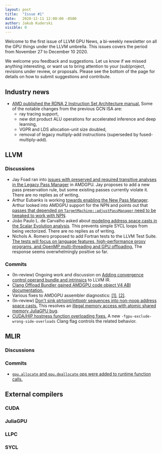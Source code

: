 ```yaml
---
layout: post
title:  "Issue #1"
date:   2020-12-11 12:00:00 -0500
author: Jakub Kuderski
visible: 0
---
```


Welcome to the first issue of LLVM GPU News, a bi-weekly newsletter on all the
GPU things under the LLVM umbrella. This issues covers the period from
November 27 to December 10 2020.

We welcome you feedback and suggestions. Let us know if we missed anything interesting, or
want us to bring attention to your (sub)project, revisions under review, or proposals.
Please see the bottom of the page for details on how to submit suggestions and contribute.

## Industry news
*  [AMD published the RDNA 2 Instruction Set Architecture manual.](https://gpuopen.com/rdna2-isa-available/)
   Some of the notable changes from the previous GCN ISA are:
   *  ray tracing support,
   *  new dot product ALU operations for accelerated inference and deep learning,
   *  VGPR and LDS allocation-unit size doubled,
   *  removal of legacy multiply-add instructions (superseded by fused-multiply-add).

##  LLVM

### Discussions
*  Jay Foad ran into [issues with preserved and required transitive analyses in the Legacy Pass Manager](http://lists.llvm.org/pipermail/llvm-dev/2020-November/146923.html)
   in AMDGPU. Jay proposes to add a new pass preservation rule, but some existing passes currently violate it.
   There are no replies as of writing.
*  Arthur Eubanks is working [towards enabling the New Pass Manager](http://lists.llvm.org/pipermail/llvm-dev/2020-December/147004.html).
   Arthur looked into AMDGPU support for the NPN and points out that
   [passes that depended on `TargetMachine::adjustPassManager` need to be tweaked to work with NPN](http://lists.llvm.org/pipermail/llvm-dev/2020-December/147130.html).
*  João Paulo L. de Carvalho asked about
   [modeling address space casts in the Scalar Evolution analysis](http://lists.llvm.org/pipermail/llvm-dev/2020-November/146927.html).
   This prevents simple SYCL loops from being vectorized. There are no replies as of writing.
*  Nichols A. Romero proposed to add Fortran tests to the LLVM Test Suite.
   [The tests will focus on language features, high-performance proxy programs, and OpenMP multi-threading and GPU offloading.](http://lists.llvm.org/pipermail/llvm-dev/2020-November/146873.html)
   The response seems overwhelmingly positive so far.


### Commits
*  (In-review) Ongoing work and discussion on
   [Adding convergence control operand bundle and intrinsics](https://reviews.llvm.org/D85603) to LLVM IR.
*  [Clang Offload Bundler gained AMDGPU code object V4 ABI documentation.](https://reviews.llvm.org/D92434)
*  Various fixes to AMDGPU assembler diagnostics: [\[1\]](https://reviews.llvm.org/D92084), [\[2\]](https://reviews.llvm.org/D92115).
*  (In-review) [Don't sink ptrtoint/inttoptr sequences into non-noop address space casts.](https://reviews.llvm.org/D92210)
   This resolves an [illegal memory access with atomic shared memory JuliaGPU bug](https://github.com/JuliaGPU/CUDA.jl/issues/558).
*  [CUDA/HIP hostness function overloading fixes.](https://reviews.llvm.org/D80450)
   A new `-fgpu-exclude-wrong-side-overloads` Clang flag controls the related behavior.

## MLIR

### Discussions

### Commits
*  [`gpu.allocate` and `gpu.deallocate` ops were added to runtime function calls.](https://reviews.llvm.org/D91698)

## External compilers

### CUDA

### JuliaGPU

### LLPC

### SYCL

